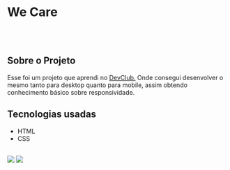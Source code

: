 <h1>We Care</h1>

<br>
<br>

<h2>Sobre o Projeto</h2>

<p>Esse foi um projeto que aprendi no <a href="https://rodolfomori.com.br/devclub">DevClub.</a> Onde consegui desenvolver 
o mesmo tanto para desktop quanto para mobile, assim obtendo conhecimento básico sobre responsividade.</p>


<h2>Tecnologias usadas</h2>

- HTML
- CSS

<br>

<img src="https://github.com/EdsonChagas/We-Care/blob/master/Assets/Tela%20desktop.png?raw=true">
<img src="https://github.com/EdsonChagas/We-Care/blob/master/Assets/Tela%20Mobile.png?raw=true">




